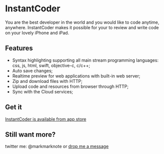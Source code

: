 # InstantCoder

You are the best developer in the world and you would like to code anytime, anywhere. InstantCoder makes it possible for your to review and write code on your lovely iPhone and iPad.


## Features
- Syntax highlighting supporting all main stream programming languages: css, js, html, swift, objective-c, c/c++;
- Auto save changes;
- Realtime preview for web applications with built-in web server;
- Zip and download files with HTTP;
- Upload code and resources from browser through HTTP;
- Sync with the Cloud services;


## Get it
[InstantCoder is available from app store](https://itunes.apple.com/app/instantcoder/id1067517686)


## Still want  more?
twitter me: @markmarknote
or [drop me a message](marknotesapp@gmail.com)
